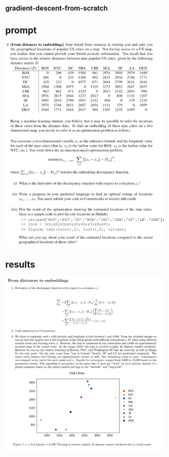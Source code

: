 ## gradient-descent-from-scratch

# prompt
![Prompt](https://github.com/tmatrixhy/ml-distances-to-embeddings-gradient-descent/blob/master/gradient-descent-prompt.jpg)

# results

![Results](https://github.com/tmatrixhy/ml-distances-to-embeddings-gradient-descent/blob/master/results.jpg)